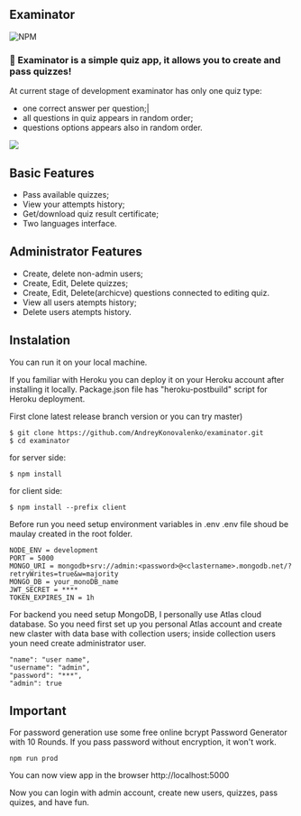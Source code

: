 ## Examinator

![NPM](https://img.shields.io/npm/l/react-toastify.svg?label=%F0%9F%93%9Clicense&style=for-the-badge)

### 🎉 Examinator is a simple quiz app, it allows you to create and pass quizzes!

At current stage of development examinator has only one quiz type:

- one correct answer per question;|
- all questions in quiz appears in random order;
- questions options appears also in random order.

<kbd>
  <img src="https://user-images.githubusercontent.com/16167616/190902558-ca19e504-ad00-45a1-adae-cb28085121a2.gif"/>
</kbd>

## Basic Features

- Pass available quizzes;
- View your attempts history;
- Get/download quiz result certificate;
- Two languages interface.

## Administrator Features

- Create, delete non-admin users;
- Create, Edit, Delete quizzes;
- Create, Edit, Delete(archicve) questions connected to editing quiz.
- View all users atempts history;
- Delete users atempts history.

## Instalation

You can run it on your local machine.

If you familiar with Heroku you can deploy it on your Heroku account after installing it locally.
Package.json file has "heroku-postbuild" script for Heroku deployment.

First clone latest release branch version or you can try master)

```
$ git clone https://github.com/AndreyKonovalenko/examinator.git
$ cd examinator
```

for server side:

```
$ npm install
```

for client side:

```
$ npm install --prefix client
```

Before run you need setup environment variables in .env
.env file shoud be maulay created in the root folder.

```
NODE_ENV = development
PORT = 5000
MONGO_URI = mongodb+srv://admin:<password>@<clastername>.mongodb.net/?retryWrites=true&w=majority
MONGO_DB = your_monoDB_name
JWT_SECRET = ****
TOKEN_EXPIRES_IN = 1h
```

For backend you need setup MongoDB, I personally use Atlas cloud database.
So you need first set up you personal Atlas account and create new claster with data base with collection users;
inside collection users youn need create administrator user.

```
"name": "user name",
"username": "admin",
"password": "***",
"admin": true
```

## Important

For password generation use some free online bcrypt Password Generator with 10 Rounds.
If you pass password without encryption, it won't work.

```
npm run prod
```

You can now view app in the browser http://localhost:5000

Now you can login with admin account, create new users, quizzes, pass quizes, and have fun.
